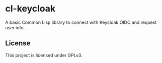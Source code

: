 # cl-keycloak

A basic Common Lisp library to connect with Keycloak OIDC and request user info.

## License

This project is licensed under GPLv3.

